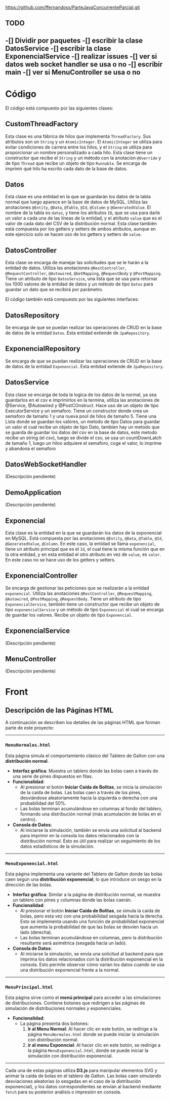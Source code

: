 https://github.com/ffernandoss/ParteJavaConcurrenteParcial.git
## TODO
-[] Dividir por paquetes
-[] escribir la clase DatosService
-[] escribir la clase ExponencialService
-[] realizar issues
-[] ver si datos web socket handler se usa o no
-[] escribir main
-[] ver si MenuController se usa o no
-

# Código

El código está compuesto por las siguientes clases:

## CustomThreadFactory
Esta clase es una fábrica de hilos que implementa `ThreadFactory`. Sus atributos son un `String` y un `AtomicInteger`. El `AtomicInteger` se utiliza para evitar condiciones de carrera entre los hilos, y el `String` se utiliza para proporcionar un nombre personalizado a cada hilo. Esta clase tiene un constructor que recibe el `String` y un método con la anotación `@Override` y de tipo `Thread` que recibe un objeto de tipo `Runnable`. Se encarga de imprimir qué hilo ha escrito cada dato de la base de datos.

## Datos
Esta clase es una entidad en la que se guardarán los datos de la tabla normal que luego aparece en la base de datos de MySQL. Utiliza las anotaciones `@Entity`, `@Data`, `@Table`, `@Id`, `@Column` y `@GeneratedValue`. El nombre de la tabla es `datos`, y tiene los atributos `ID`, que se usa para darle un valor a cada una de las líneas de la entidad, y el atributo `value` que es el valor de cada dato del CSV de la distribución normal. Esta clase también está compuesta por los getters y setters de ambos atributos, aunque en este ejercicio solo se hacen uso de los getters y setters de `value`.

## DatosController
Esta clase se encarga de manejar las solicitudes que se le harán a la entidad de datos. Utiliza las anotaciones `@RestController`, `@RequestController`, `@Autowired`, `@GetMapping`, `@RequestBody` y `@PostMapping`. Tiene un atributo de tipo `DatosService`, una lista que se usa para retornar los 1000 valores de la entidad de datos y un método de tipo `Datos` para guardar un dato que se recibirá por parámetro.

El código también está compuesto por las siguientes interfaces:

## DatosRepository
Se encarga de que se puedan realizar las operaciones de CRUD en la base de datos de la entidad `Datos`. Esta entidad extiende de `JpaRepository`.

## ExponencialRepository
Se encarga de que se puedan realizar las operaciones de CRUD en la base de datos de la entidad `Exponencial`. Esta entidad extiende de `JpaRepository`.

## DatosService
Esta clase se encarga de toda la logica de los datos de la normal, ya sea guardarlos en el csv e imprimirlos en la termina, utiliza las anotaciones de @Service, @Autowired y @PostCOnstruct.
Hace uso de un objeto de tipo ExecutorService y un semaforo.
Tiene un constructor donde crea un semaforo de tamaño 1 y una nueva pool de hilos de tamaño 5.
Tiene una Lista donde se guardan los valores, un metodo de tipo Datos para guardar un valor el cual recibe un objeto de tipo Dato, tambien hay un metodo que se guarda de guardar los datos del csv en la base de datos, este metodo recibe un string (el csv), luego se divide el csv, se usa un countDownLatch de tamaño 1, luego un hiloo adquiere el semaforo, coge el valor, lo imprime y abandona el semaforo

## DatosWebSocketHandler
(Descripción pendiente)

## DemoApplication 
(Descripción pendiente)

## Exponencial
Esta clase es la entidad en la que se guardarán los datos de la exponencial en MySQL. Está compuesta por las anotaciones `@Entity`, `@Data`, `@Table`, `@Id`, `@GeneratedValue`, `@Column`. En este caso, la entidad se llama `exponencial`, tiene un atributo principal que es el `Id`, el cual tiene la misma función que en la otra entidad, y en esta entidad el otro atributo en vez de `value`, es `valor`. En este caso no se hace uso de los getters y setters.

## ExponencialController
Se encarga de gestionar las peticiones que se realizarán a la entidad `exponencial`. Utiliza las anotaciones `@RestController`, `@RequestMapping`, `@Autowired`, `@PostMapping`, `@RequestBody`. Tiene un atributo de tipo `ExponencialService`, también tiene un constructor que recibe un objeto de tipo `exponencialService` y un método de tipo `Exponencial` el cual se encarga de guardar los valores. Recibe un objeto de tipo `Exponencial`.

## ExponencialService
(Descripción pendiente)

## MenuController
(Descripción pendiente)

# Front
## Descripción de las Páginas HTML

A continuación se describen los detalles de las páginas HTML que forman parte de este proyecto:

---

### `MenuNormales.html`

Esta página simula el comportamiento clásico del Tablero de Galton con una **distribución normal**. 

- **Interfaz gráfica**: Muestra un tablero donde las bolas caen a través de una serie de pines dispuestos en filas.
- **Funcionalidad**:
  - Al presionar el botón **Iniciar Caída de Bolitas**, se inicia la simulación de la caída de bolas. Las bolas caen a través de los pines, desviándose aleatoriamente hacia la izquierda o derecha con una probabilidad del 50%. 
  - Las bolas terminan acumulándose en columnas al fondo del tablero, formando una distribución normal (más acumulación de bolas en el centro).
- **Consola de Datos**:
  - Al iniciarse la simulación, también se envía una solicitud al backend para imprimir en la consola los datos relacionados con la distribución normal. Esto es útil para realizar un seguimiento de los datos estadísticos de la simulación.
  
---

### `MenuExponencial.html`

Esta página implementa una variante del Tablero de Galton donde las bolas caen según una **distribución exponencial**, lo que introduce un sesgo en la dirección de las bolas.

- **Interfaz gráfica**: Similar a la página de distribución normal, se muestra un tablero con pines y columnas donde las bolas caerán.
- **Funcionalidad**:
  - Al presionar el botón **Iniciar Caída de Bolitas**, se simula la caída de bolas, pero esta vez con una probabilidad sesgada hacia la derecha. Esto se implementa usando una función de probabilidad exponencial que aumenta la probabilidad de que las bolas se desvíen hacia un lado (derecha).
  - Las bolas terminan acumulándose en columnas, pero la distribución resultante será asimétrica (sesgada hacia un lado).
- **Consola de Datos**:
  - Al iniciarse la simulación, se envía una solicitud al backend para que imprima los datos relacionados con la distribución exponencial en la consola. Esto permite observar cómo varían los datos cuando se usa una distribución exponencial frente a la normal.

---

### `MenuPrincipal.html`

Esta página sirve como el **menú principal** para acceder a las simulaciones de distribuciones. Contiene botones que redirigen a las páginas de simulación de distribuciones normales y exponenciales.

- **Funcionalidad**:
  - La página presenta dos botones:
    1. **Ir al Menu Normal**: Al hacer clic en este botón, se redirige a la página `MenuNormales.html` donde se puede iniciar la simulación con distribución normal.
    2. **ir al menu Exponncial**: Al hacer clic en este botón, se redirige a la página `MenuExponencial.html`, donde se puede iniciar la simulación con distribución exponencial.

---

Cada una de estas páginas utiliza **D3.js** para manipular elementos SVG y animar la caída de bolas en el tablero de Galton. Las bolas caen simulando desviaciones aleatorias (o sesgadas en el caso de la distribución exponencial), y los datos correspondientes se envían al backend mediante `fetch` para su posterior análisis o impresión en consola.

